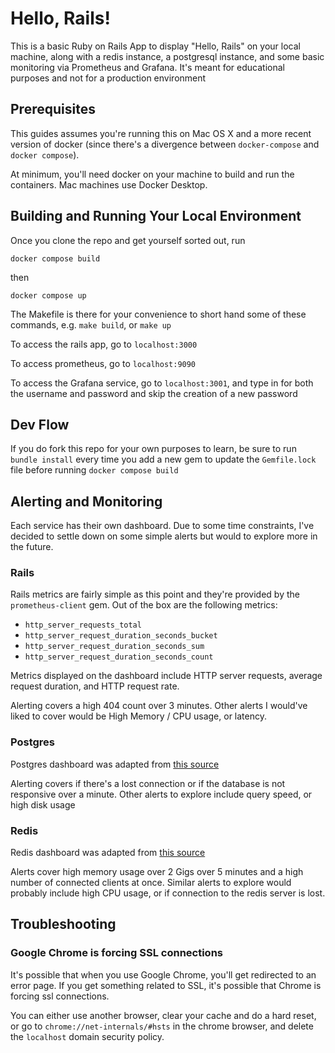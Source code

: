 # Hello, Rails!

This is a basic Ruby on Rails App to display "Hello, Rails" on your local machine, along with a redis instance, a postgresql instance, and some basic monitoring via Prometheus and Grafana. It's meant for educational purposes and not for a production environment

## Prerequisites

This guides assumes you're running this on Mac OS X and a more recent version of docker (since there's a divergence between `docker-compose` and `docker compose`).

At minimum, you'll need docker on your machine to build and run the containers. Mac machines use Docker Desktop. 

## Building and Running Your Local Environment

Once you clone the repo and get yourself sorted out, run

```
docker compose build
```
then
```
docker compose up
```

The Makefile is there for your convenience to short hand some of these commands, e.g. `make build`, or `make up`

To access the rails app, go to `localhost:3000`

To access prometheus, go to `localhost:9090`

To access the Grafana service, go to `localhost:3001`, and type in for both the username and password and skip the creation of a new password 

## Dev Flow

If you do fork this repo for your own purposes to learn, be sure to run `bundle install` every time you add a new gem to update the `Gemfile.lock` file before running `docker compose build`

## Alerting and Monitoring

Each service has their own dashboard. Due to some time constraints, I've decided to settle down on some simple alerts but would to explore more in the future. 

### Rails 

Rails metrics are fairly simple as this point and they're provided by the `prometheus-client` gem. Out of the box are the following metrics:

- `http_server_requests_total`
- `http_server_request_duration_seconds_bucket`
- `http_server_request_duration_seconds_sum`
- `http_server_request_duration_seconds_count`

Metrics displayed on the dashboard include HTTP server requests, average request duration, and HTTP request rate.

Alerting covers a high 404 count over 3 minutes. Other alerts  I would've liked to cover would be High Memory / CPU usage, or latency. 

### Postgres

Postgres dashboard was adapted from [this source](https://grafana.com/grafana/dashboards/9628-postgresql-database/)

Alerting covers if there's a lost connection or if the database is not responsive over a minute. Other alerts to explore include query speed, or high disk usage

### Redis

Redis dashboard was adapted from [this source](https://grafana.com/grafana/dashboards/11692-redis-dashboard-for-prometheus-redis-exporter-1-x/)

Alerts cover high memory usage over 2 Gigs over 5 minutes and a high number of connected clients at once. Similar alerts to explore would probably include high CPU usage, or if connection to the redis server is lost. 

## Troubleshooting

### Google Chrome is forcing SSL connections

It's possible that when you use Google Chrome, you'll get redirected to an error page. If you get something related to SSL, it's possible that Chrome is forcing ssl connections. 

You can either use another browser, clear your cache and do a hard reset, or go to `chrome://net-internals/#hsts` in the chrome browser, and delete the `localhost` domain security policy.  
